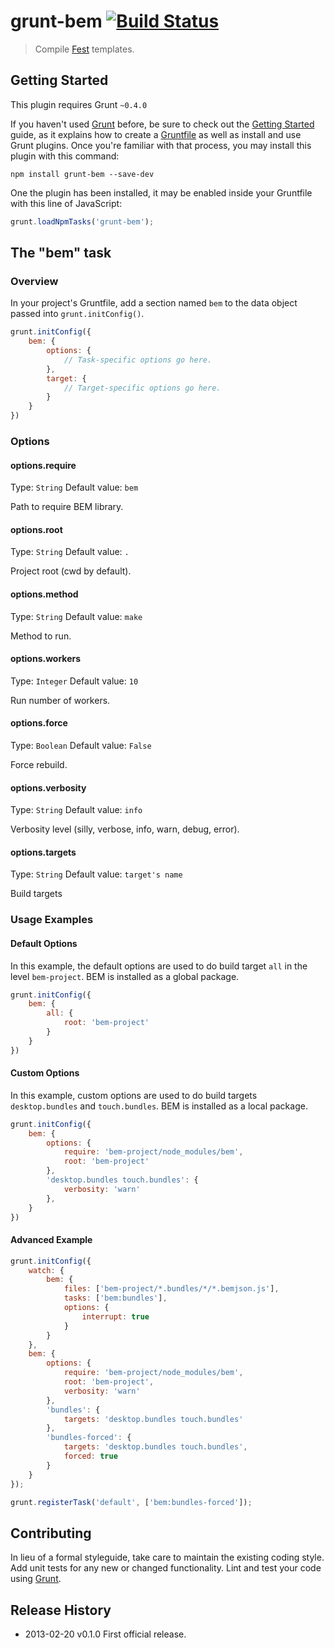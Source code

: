 # grunt-bem [![Build Status](https://travis-ci.org/eprev/grunt-bem.png)](https://travis-ci.org/eprev/grunt-bem)

> Compile [Fest](https://github.com/bem/bem-tools) templates.

## Getting Started

This plugin requires Grunt `~0.4.0`

If you haven't used [Grunt](http://gruntjs.com/) before, be sure to check out the [Getting Started](http://gruntjs.com/getting-started) guide, as it explains how to create a [Gruntfile](http://gruntjs.com/sample-gruntfile) as well as install and use Grunt plugins. Once you're familiar with that process, you may install this plugin with this command:

```shell
npm install grunt-bem --save-dev
```

One the plugin has been installed, it may be enabled inside your Gruntfile with this line of JavaScript:

```js
grunt.loadNpmTasks('grunt-bem');
```

## The "bem" task

### Overview

In your project's Gruntfile, add a section named `bem` to the data object passed into `grunt.initConfig()`.

```js
grunt.initConfig({
    bem: {
        options: {
            // Task-specific options go here.
        },
        target: {
            // Target-specific options go here.
        }
    }
})
```

### Options

#### options.require

Type: `String`
Default value: `bem`

Path to require BEM library.

#### options.root

Type: `String`
Default value: `.`

Project root (cwd by default).

#### options.method

Type: `String`
Default value: `make`

Method to run.

#### options.workers

Type: `Integer`
Default value: `10`

Run number of workers.

#### options.force

Type: `Boolean`
Default value: `False`

Force rebuild.

#### options.verbosity

Type: `String`
Default value: `info`

Verbosity level (silly, verbose, info, warn, debug, error).

#### options.targets

Type: `String`
Default value: `target's name`

Build targets

### Usage Examples

#### Default Options

In this example, the default options are used to do build target `all` in the level `bem-project`. BEM is installed as a global package.

```js
grunt.initConfig({
    bem: {
        all: {
            root: 'bem-project'
        }
    }
})
```

#### Custom Options

In this example, custom options are used to do build targets `desktop.bundles` and `touch.bundles`. BEM is installed as a local package.

```js
grunt.initConfig({
    bem: {
        options: {
            require: 'bem-project/node_modules/bem',
            root: 'bem-project'
        },
        'desktop.bundles touch.bundles': {
            verbosity: 'warn'
        },
    }
})
```

#### Advanced Example

```js
grunt.initConfig({
    watch: {
        bem: {
            files: ['bem-project/*.bundles/*/*.bemjson.js'],
            tasks: ['bem:bundles'],
            options: {
                interrupt: true
            }
        }
    },
    bem: {
        options: {
            require: 'bem-project/node_modules/bem',
            root: 'bem-project',
            verbosity: 'warn'
        },
        'bundles': {
            targets: 'desktop.bundles touch.bundles'
        },
        'bundles-forced': {
            targets: 'desktop.bundles touch.bundles',
            forced: true
        }
    }
});

grunt.registerTask('default', ['bem:bundles-forced']);
```

## Contributing

In lieu of a formal styleguide, take care to maintain the existing coding style. Add unit tests for any new or changed functionality. Lint and test your code using [Grunt](http://gruntjs.com/).

## Release History

* 2013-02-20  v0.1.0  First official release.
